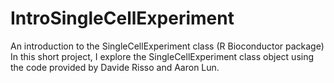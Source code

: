 # IntroSingleCellExperiment
An introduction to the SingleCellExperiment class (R Bioconductor package)
In this short project, I explore the SingleCellExperiment class object using the code provided by Davide Risso and Aaron Lun.
